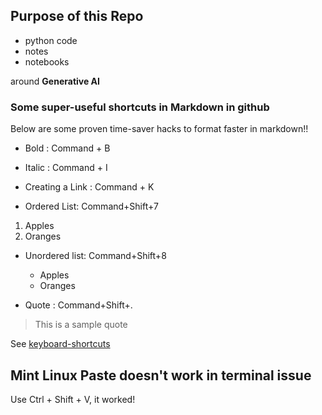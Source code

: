 ## Purpose of this Repo 
- python code
- notes
- notebooks 

around **Generative AI**

### Some super-useful shortcuts in Markdown in github

Below are some proven time-saver hacks to format faster in markdown!!

- Bold : Command + B
- Italic : Command + I
- Creating a Link : Command + K

- Ordered List: Command+Shift+7
1. Apples
2. Oranges

- Unordered list: Command+Shift+8
  - Apples
  - Oranges

- Quote : Command+Shift+.
>   This is a sample quote

  
See [keyboard-shortcuts](https://docs.github.com/en/get-started/accessibility/keyboard-shortcuts)

## Mint Linux Paste doesn't work in terminal issue
Use Ctrl + Shift + V, it worked!
